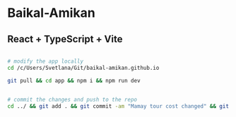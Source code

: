 # Baikal-Amikan
## React + TypeScript + Vite


```bash

# modify the app locally 
cd /c/Users/Svetlana/Git/baikal-amikan.github.io

git pull && cd app && npm i && npm run dev


# commit the changes and push to the repo
cd ../ && git add . && git commit -am "Mamay tour cost changed" && git push
```
